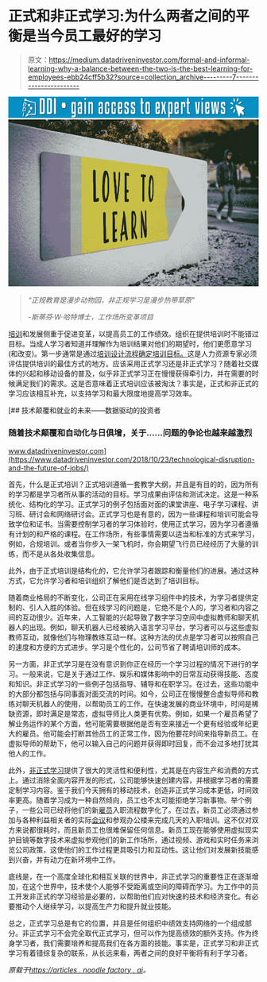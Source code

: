 # 正式和非正式学习:为什么两者之间的平衡是当今员工最好的学习

> 原文：<https://medium.datadriveninvestor.com/formal-and-informal-learning-why-a-balance-between-the-two-is-the-best-learning-for-employees-ebb24cff5b32?source=collection_archive---------7----------------------->

[![](img/f7051aae9acddfbca5284896f4897d4c.png)](http://www.track.datadriveninvestor.com/1B9E)![](img/bc9ba139ca4278d4ad6b5cf11db6c7cd.png)

> *“正规教育是漫步动物园，非正规学习是漫步热带草原”*
> 
> *-斯蒂芬·W·哈特博士，工作场所变革项目*

[培训](https://articles.noodlefactory.ai/7-ways-to-get-your-employees-to-love-training)和发展侧重于促进变革，以提高员工的工作绩效。组织在提供培训时不能错过目标。当成人学习者知道并理解作为培训结果对他们的期望时，他们更愿意学习(和改变)。第一步通常是通过[培训设计流程确定培训目标。](https://articles.noodlefactory.ai/how-to-conduct-a-training-needs-analysis)这是人力资源专家必须评估提供培训的最佳方式的地方。应该采用正式学习还是非正式学习？随着社交媒体的兴起和移动设备的普及，似乎非正式学习正在慢慢获得牵引力，并在需要的时候满足我们的需求。这是否意味着正式培训应该被淘汰？事实是，正式和非正式的学习应该相互补充，以支持学习和最大限度地提高学习效率。

[](https://www.datadriveninvestor.com/2018/10/23/technological-disruption-and-the-future-of-jobs/) [## 技术颠覆和就业的未来——数据驱动的投资者

### 随着技术颠覆和自动化与日俱增，关于……问题的争论也越来越激烈

www.datadriveninvestor.com](https://www.datadriveninvestor.com/2018/10/23/technological-disruption-and-the-future-of-jobs/) 

首先，什么是正式培训？正式培训遵循一套教学大纲，并且是有目的的，因为所有的学习都是学习者所从事的活动的目标。学习成果由评估和测试决定。这是一种系统化、结构化的学习。正式学习的例子包括面对面的课堂讲座、电子学习课程、讲习班、研讨会和网络研讨会。正式学习也是有意的，因为一些课程和培训可能会导致学位和证书。当需要控制学习者的学习体验时，使用正式学习，因为学习者遵循有计划的和严格的课程。在工作场所，有些事情需要以适当和标准的方式来学习，例如，合规培训。或者当你步入一架飞机时，你会期望飞行员已经经历了大量的训练，而不是从各处收集信息。

此外，由于正式培训是结构化的，它允许学习者跟踪和衡量他们的进展。通过这种方式，它允许学习者和培训组织了解他们是否达到了培训目标。

随着商业格局的不断变化，公司正在采用在线学习组件中的技术，为学习者提供定制的、引人入胜的体验。但在线学习的问题是，它绝不是个人的，学习者和内容之间的互动很少。近年来，人工智能的兴起导致了数字学习空间中虚拟教师和聊天机器人的出现。例如，聊天机器人已经被纳入语言学习平台，学习者可以与这些虚拟教师互动，就像他们与物理教练互动一样。这种方法的优点是学习者可以按照自己的速度和方便的方式进步。学习是个性化的，公司节省了聘请培训师的成本。

另一方面，非正式学习是在没有意识到你正在经历一个学习过程的情况下进行的学习。一般来说，它是关于通过工作、娱乐和媒体影响中的日常互动获得技能、态度和知识。非正式学习的一些例子包括指导、辅导和在职学习。在过去，这些功能中的大部分都包括与同事面对面交流的时间。如今，公司正在慢慢整合虚拟导师和教练对聊天机器人的使用，以帮助员工的工作。在快速发展的商业环境中，时间是稀缺资源，即时满足是常态，虚拟导师比人类更有优势。例如，如果一个雇员希望了解业务运作的某个方面，他可能需要根据他是否有空来接近一个更有经验或年纪更大的雇员。他可能会打断其他员工的正常工作，因为他要花时间来指导新员工。在虚拟导师的帮助下，他可以输入自己的问题并获得即时回复，而不会过多地打扰其他人的工作。

此外，[非正式学习](https://raccoongang.com/blog/difference-between-formal-and-informal-learning/)提供了很大的灵活性和便利性，尤其是在内容生产和消费的方式上。通过消除全面内容开发的形式，公司能够快速创建内容，并根据学习者的需要定制学习内容。鉴于我们今天拥有的移动技术，创造非正式学习成本更低，时间效率更高。随着学习成为一种自然倾向，员工也不太可能拒绝学习新事物。举个例子，一些公司已经将他们的新[雇员](https://articles.noodlefactory.ai/how-to-hire-the-right-people-for-your-company)入职流程数字化了。在过去，新员工必须通过参加与各种利益相关者的实际[会议](https://www.noodlefactory.com.sg/course/running-effective-meetings)和参观办公楼来完成几天的入职培训。这不仅对双方来说都很耗时，而且新员工也很难保留任何信息。新员工现在能够使用虚拟现实护目镜等数字技术来虚拟参观他们的新工作场所，通过视频、游戏和实时任务来浏览公司政策，这使他们的工作过程更具吸引力和互动性。这让他们对发展新技能感到兴奋，并有动力在新环境中工作。

底线是，在一个高度全球化和相互关联的世界中，非正式学习的重要性正在逐渐增加，在这个世界中，技术使个人能够不受距离或空间的障碍而学习。为工作中的员工开发非正式的学习经验是必要的，以帮助他们应对快速的技术和经济变化。有必要推动个人继续学习，以提高生产力和提升就业技能。

总之，正式学习总是有它的位置，并且是任何组织中绩效支持网络的一个组成部分。非正式学习不会完全取代正式学习，但可以作为提高绩效的额外支持。作为终身学习者，我们需要培养和提高我们在各方面的技能。事实是，正式学习和非正式学习有着错综复杂的联系，从长远来看，两者之间的良好平衡将有利于学习者。

*原载于*[*https://articles . noodle factory . ai*](https://articles.noodlefactory.ai/formal-and-informal-learning-why-a-balance-between-the-two-is-the-best-learning-for-employees-today)*。*